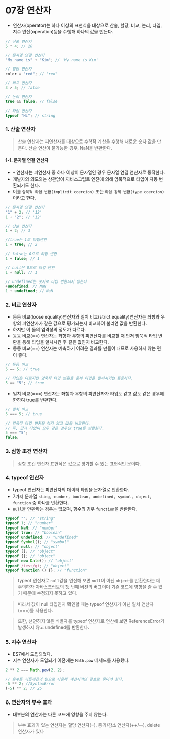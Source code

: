 # 07장 연산자

- 연산자(operator)는 하나 이상의 표현식을 대상으로 산술, 할당, 비교, 논리, 타입, 지수 연산(operation)등을 수행해 하나의 값을 만든다.

```js
// 산술 연산자
5 * 4; // 20

// 문자열 연결 연산자
"My name is" + "Kim"; // 'My name is Kim'

// 할당 연산자
color = "red"; // 'red'

// 비교 연산자
3 > 5; // false

// 논리 연산자
true && false; // false

// 타입 연산자
typeof "Hi"; // string
```

### 1. 산술 연산자

> 산술 연산자는 피연산자를 대상으로 수학적 계산을 수행해 새로운 숫자 값을 만든다.
> 산술 연산이 불가능한 경우, NaN을 반환한다.

#### 1-1. 문자열 연결 연산자

- `+` 연산자는 피연산자 중 하나 이상이 문자열인 경우 문자열 연결 연산자로 동작한다.
- 개발자의 의도와는 상관없이 자바스크립트 엔진에 의해 암묵적으로 타입이 자동 변환되기도 한다.
- 이를 `암묵적 타입 변환(implicit coercion)` 또는 `타입 강제 변환(type coercion)` 이라고 한다.

```js
// 문자열 연결 연산자
"1" + 2; // '12'
1 + "2"; // '12'

// 산술 연산자
1 + 2; // 3

//true는 1로 타입변환
1 + true; // 2

// false는 0으로 타입 변환
1 + false; // 1

// null은 0으로 타입 변환
1 + null; // 1

// undefined는 숫자로 타입 변환되지 않는다
+undefined; // NaN
1 + undefined; // NaN
```

### 2. 비교 연산자

- 동등 비교(loose equality)연산자와 일치 비교(strict equality)연산자는 좌항과 우항의 피연산자가 같은 값으로 평가되는지 비교하여 불리언 값을 반환한다.
- 하지만 이 둘의 엄격성의 정도가 다르다.
- 동등 비교(==) 연산자는 좌항과 우항의 피연산자를 비교할 때 먼저 암묵적 타입 변환을 통해 타입을 일치시킨 후 같은 값인지 비교한다.
- 동등 비교(==) 연산자는 예측하기 어려운 결과를 만들어 내므로 사용하지 않는 편이 좋다.

```js
// 동등 비교
5 == 5; // true

// 타입은 다르지만 암묵적 타입 변환을 통해 타입을 일치시키면 동등하다.
5 == "5"; // true
```

- 일치 비교(===) 연산자는 좌항과 우항의 피연산자가 타입도 같고 값도 같은 경우에 한하여 true를 반환한다.

```js
// 일치 비교
5 === 5; // true

// 암묵적 타입 변환을 하지 않고 값을 비교한다.
// 즉, 값과 타입이 모두 같은 경우만 true를 반환한다.
5 === "5";
false;
```

### 3. 삼항 조건 연산자

> 삼항 조건 연산자 표현식은 값으로 평가할 수 있는 표현식인 문이다.

### 4. typeof 연산자

- typeof 연산자는 피연산자의 데이터 타입을 문자열로 반환한다.
- 7가지 문자열 `sting, number, boolean, undefined, symbol, object, function` 중 하나를 반환한다.
- `null`을 안환하는 경우는 없으며, 함수의 경우 `function`을 반환한다.

```js
typeof ""; // "string"
typeof 1; // "number"
typeof NaN; // "number"
typeof true; // "boolean"
typeof undefined; // "undefined"
typeof Symbol(); // "symbol"
typeof null; // "object"
typeof []; // "object"
typeof {}; // "object"
typeof new Date(); // "object"
typeof /test/gi; // "object"
typeof function () {}; // "function"
```

> typeof 연산자로 `null`값을 연산해 보면 `null`이 아닌 `object`를 반환한다는 데 주의하자
> 자바스크립트의 첫 번째 버젼의 버그이며 기존 코드에 영향을 줄 수 있기 때문에 수정되지 못하고 있다.

> 따라서 값이 null 타입인지 확인할 때는 typeof 연산자가 아닌 일치 연산자(===)를 사용한다.

> 또한, 선언하지 않은 식별자를 typeof 연산자로 연산해 보면 ReferenceError가 발생하지 않고 undefined를 반환한다.

### 5. 지수 연산자

- ES7에서 도입되었다.
- 지수 연산자가 도입되기 이전에는 `Math.pow` 메서드를 사용했다.

```js
2 ** 2 === Math.pow(2, 2);

// 음수를 거듭제곱의 밑으로 사용해 계산사려면 괄호로 묶어야 한다.
-5 ** 2; //SyntaxError
(-5) ** 2; // 25
```

### 6. 연산자의 부수 효과

- 대부분의 연산자는 다른 코드에 영향을 주지 않는다.

> 부수 효과가 있는 연산자는 할당 연산자(=), 증가/감소 연산자(++/--), delete 연산자가 있다
